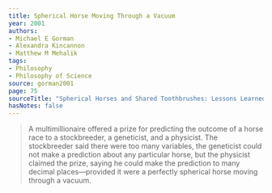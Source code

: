 ```yaml
---
title: Spherical Horse Moving Through a Vacuum
year: 2001
authors:
- Michael E Gorman
- Alexandra Kincannon
- Matthew M Mehalik
tags:
- Philosophy
- Philosophy of Science
source: gorman2001
page: 75
sourceTitle: "Spherical Horses and Shared Toothbrushes: Lessons Learned from a Workshop on Scientific and Technological Thinking"
hasNotes: false
---
```


> A multimillionaire offered a prize for predicting the outcome of a horse race to a stockbreeder, a geneticist, and a physicist. The stockbreeder said there were too many variables, the geneticist could not make a prediction about any particular horse, but the physicist claimed the prize, saying he could make the prediction to many decimal places—provided it were a perfectly spherical horse moving through a vacuum.
